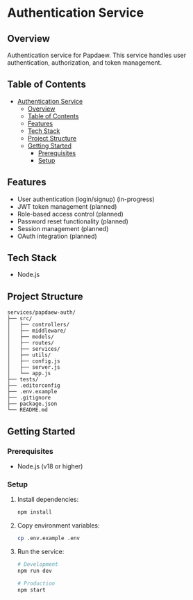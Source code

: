 # Authentication Service

## Overview

Authentication service for Papdaew. This service handles user authentication, authorization, and token management.

## Table of Contents

- [Authentication Service](#authentication-service)
  - [Overview](#overview)
  - [Table of Contents](#table-of-contents)
  - [Features](#features)
  - [Tech Stack](#tech-stack)
  - [Project Structure](#project-structure)
  - [Getting Started](#getting-started)
    - [Prerequisites](#prerequisites)
    - [Setup](#setup)

## Features

- User authentication (login/signup) (in-progress)
- JWT token management (planned)
- Role-based access control (planned)
- Password reset functionality (planned)
- Session management (planned)
- OAuth integration (planned)

## Tech Stack

- Node.js

## Project Structure

```
services/papdaew-auth/
├── src/
│   ├── controllers/
│   ├── middleware/
│   ├── models/
│   ├── routes/
│   ├── services/
│   ├── utils/
│   ├── config.js
│   ├── server.js
│   └── app.js
├── tests/
├── .editorconfig
├── .env.example
├── .gitignore
├── package.json
└── README.md
```

## Getting Started

### Prerequisites

- Node.js (v18 or higher)

### Setup

1. Install dependencies:

   ```bash
   npm install
   ```

2. Copy environment variables:

   ```bash
   cp .env.example .env
   ```

3. Run the service:

   ```bash
   # Development
   npm run dev

   # Production
   npm start
   ```
